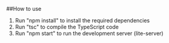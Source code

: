 ##How to use

1. Run "npm install" to install the required dependencies
2. Run "tsc" to compile the TypeScript code
3. Run "npm start" to run the development server (lite-server)